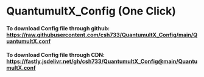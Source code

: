# QuantumultX_Config (One Click)

#### To download Config file through github: https://raw.githubusercontent.com/csh733/QuantumultX_Config/main/QuantumultX.conf

#### To download Config file through CDN: 	 https://fastly.jsdelivr.net/gh/csh733/QuantumultX_Config@main/QuantumultX.conf